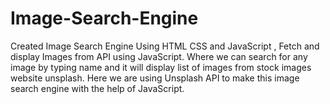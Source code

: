# Image-Search-Engine
Created Image Search Engine Using HTML CSS and JavaScript , Fetch and display Images from API using JavaScript.
Where we can search for any image by typing name and it will display list of images from stock images website unsplash.
Here we are using Unsplash API to make this image search engine with the help of JavaScript.
